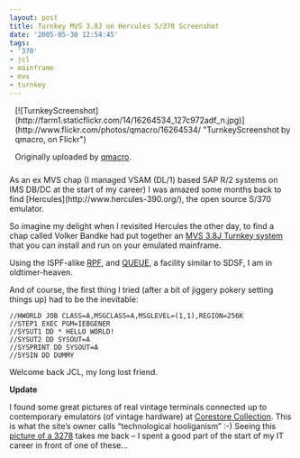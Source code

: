 ```yaml
---
layout: post
title: Turnkey MVS 3.8J on Hercules S/370 Screenshot
date: '2005-05-30 12:54:45'
tags:
- '370'
- jcl
- mainframe
- mvs
- turnkey
---
```



<div style="float: right; margin-left: 10px; margin-bottom: 10px;">[![TurnkeyScreenshot](http://farm1.staticflickr.com/14/16264534_127c972adf_n.jpg)](http://www.flickr.com/photos/qmacro/16264534/ "TurnkeyScreenshot by qmacro, on Flickr")

Originally uploaded by [qmacro](http://www.flickr.com/people/qmacro/).

</div>As an ex MVS chap (I managed VSAM (DL/1) based SAP R/2 systems on IMS DB/DC at the start of my career) I was amazed some months back to find [Hercules](http://www.hercules-390.org/), the open source S/370 emulator.

So imagine my delight when I revisited Hercules the other day, to find a chap called Volker Bandke had put together an [MVS 3.8J Turnkey system](http://www.bsp-gmbh.com/turnkey) that you can install and run on your emulated mainframe.

Using the ISPF-alike [RPF](http://www.bsp-gmbh.com/hercules/herc_rpf.html), and [QUEUE](http://www.prycroft6.com.au/vs2sw/index.html), a facility similar to SDSF, I am in oldtimer-heaven.

And of course, the first thing I tried (after a bit of jiggery pokery setting things up) had to be the inevitable:
```
//HWORLD JOB CLASS=A,MSGCLASS=A,MSGLEVEL=(1,1),REGION=256K 
//STEP1 EXEC PGM=IEBGENER 
//SYSUT1 DD * HELLO WORLD! 
//SYSUT2 DD SYSOUT=A 
//SYSPRINT DD SYSOUT=A 
//SYSIN DD DUMMY
```

Welcome back JCL, my long lost friend.

**Update**

I found some great pictures of real vintage terminals connected up to contemporary emulators (of vintage hardware) at [Corestore Collection](http://www.corestore.org/emuterm.htm). This is what the site’s owner calls “technological hooliganism” :-) Seeing this [picture of a 3278](http://www.corestore.org/3278-3.jpg) takes me back – I spent a good part of the start of my IT career in front of one of these…


